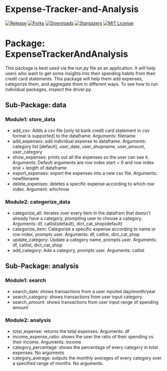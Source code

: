 # Expense-Tracker-and-Analysis

[![Release][release-shield]][release-url]
[![Forks][forks-shield]][forks-url]
[![Downloads][downloads-shield]][downloads-url]
[![Stargazers][stars-shield]][stars-url]
[![MIT License][license-shield]][license-url]

<!-- MARKDOWN LINKS & IMAGES -->
[release-shield]: https://img.shields.io/github/v/release/sahaavi/Expense-Tracker-and-Analysis.svg?style=flat-square
[release-url]: https://github.com/sahaavi/Expense-Tracker-and-Analysis/releases
[forks-shield]: https://img.shields.io/github/forks/sahaavi/Expense-Tracker-and-Analysis.svg?style=flat-square
[forks-url]: https://github.com/sahaavi/Expense-Tracker-and-Analysis/network/members
[downloads-shield]: https://img.shields.io/github/downloads/sahaavi/Expense-Tracker-and-Analysis/total.svg?style=flat-square
[downloads-url]: https://github.com/sahaavi/Expense-Tracker-and-Analysis
[stars-shield]: https://img.shields.io/github/stars/sahaavi/Expense-Tracker-and-Analysis.svg?style=flat-square
[stars-url]: https://github.com/sahaavi/Expense-Tracker-and-Analysis/stargazers
[license-shield]: https://img.shields.io/github/license/sahaavi/Expense-Tracker-and-Analysis.svg?style=flat-square
[license-url]: https://github.com/sahaavi/Expense-Tracker-and-Analysis/blob/master/LICENSE


# Package: ExpenseTrackerAndAnalysis 

This package is best used via the run.py file as an application. It will help users who want to get some insights into their spending habits from their credit card statements. This package will help them add expenses, categorize them, and aggregate them in different ways. To see how to run individual packages, inspect the driver.py.

## Sub-Package: data

### Module1: store_data

- add_csv: Adds a csv file [only td bank credit card statement in csv format is supported] to the dataframe. Arguments: filename
- add_expenses: add individual expense to dataframe. Arguments: category list [default], user_date, user_shopname, user_amount, user_category
- show_expenses: prints out all the expenses so the user can see it. Arguments: Default arguments are row index start = 0 and row index end = length of dataframe
- export_expenses: export the expenses into a new csv file. Arguments: newfilename
- delete_expenses: deletes a specific expense according to which row index. Argument: whichrow

### Module2: categorize_data

- categorize_all: iterates over every item in the datafram that doesn't already have a category, prompting user to choose a category. Arguments: df, catlist(default), dict_cat_shop(default)
- categorize_item: Categorize a specific expense according to name or row index, prompts user. Arguments: df, catlist, dict_cat_shop
- update_category: Update a category name, prompts user. Arguments: df, catlist, dict_cat_shop
- add_category: Add a category, prompts user. Arguments: catlist

## Sub-Package: analysis

### Module1: search

- search_date: shows transactions from a user inputed day/month/year
- search_category: shows transactions from user input category
- search_amount: shows transactions from user input range of spending amount

### Module2: analysis

- total_expense: returns the total expenses. Arguments: df
- income_expense_ratio: shows the user the ratio of their spending vs their income. Arguments: income
- category_percentage: shows the percentage of every category in total expenses. No arguments
- category_average: outputs the monthly averages of every category over a specified range of months. No arguments.

